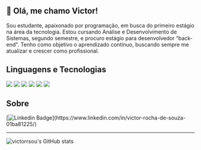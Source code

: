 ## 👋 Olá, me chamo Victor! 

Sou estudante, apaixonado por programação, em busca do primeiro estágio na área da tecnologia. Estou cursando Análise e Desenvolvimento de Sistemas, segundo semestre, e procuro estágio para desenvolvedor “back-end". Tenho como objetivo o aprendizado contínuo, buscando sempre me atualizar e crescer como profissional.

## Linguagens e Tecnologias

[<img src="https://img.shields.io/badge/HTML5-E34F26?style=for-the-badge&logo=html5&logoColor=white" />]()
<img src="https://img.shields.io/badge/JavaScript-323330?style=for-the-badge&logo=javascript&logoColor=F7DF1E" />
<img src="https://img.shields.io/badge/Python-FFD43B?style=for-the-badge&logo=python&logoColor=blue" />
<img src="https://img.shields.io/badge/CSS3-1572B6?style=for-the-badge&logo=css3&logoColor=white" />
<img src="https://img.shields.io/badge/Bootstrap-563D7C?style=for-the-badge&logo=bootstrap&logoColor=white" />
<img src="https://img.shields.io/badge/MySQL-005C84?style=for-the-badge&logo=mysql&logoColor=white" />

 

## Sobre

[![Linkedin Badge](https://img.shields.io/badge/-LinkedIn-blue?style=flat-square&logo=Linkedin&logoColor=white&link=[LINK_LINKEDIN](https://www.linkedin.com/in/victor-rocha-de-souza-01ba81225/))](https://www.linkedin.com/in/victor-rocha-de-souza-01ba81225/)

----------------------------------------------------------------------------------

![victorrsou's GitHub stats](https://github-readme-stats.vercel.app/api?username=victorrsou&theme=material-palenight&show_icons=true)

<!--
**victorrsou/victorrsou** is a ✨ _special_ ✨ repository because its `README.md` (this file) appears on your GitHub profile.

Here are some ideas to get you started:

- 🔭 I’m currently working on ...
- 🌱 I’m currently learning ...
- 👯 I’m looking to collaborate on ...
- 🤔 I’m looking for help with ...
- 💬 Ask me about ...
- 📫 How to reach me: ...
- 😄 Pronouns: ...
- ⚡ Fun fact: ...
-->
